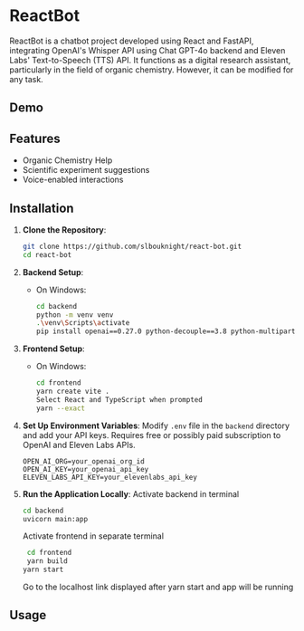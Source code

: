# ReactBot

ReactBot is a chatbot project developed using React and FastAPI, integrating OpenAI's Whisper API using Chat GPT-4o backend and Eleven Labs' Text-to-Speech (TTS) API. It functions as a digital research assistant, particularly in the field of organic chemistry. However, it can be modified for any task.

## Demo

## Features
- Organic Chemistry Help
- Scientific experiment suggestions
- Voice-enabled interactions

## Installation

1. **Clone the Repository**:
    ```bash
    git clone https://github.com/slbouknight/react-bot.git
    cd react-bot
    ```

2. **Backend Setup**:
    - On Windows:
      ```bash
      cd backend
      python -m venv venv
      .\venv\Scripts\activate
      pip install openai==0.27.0 python-decouple==3.8 python-multipart==0.0.6 requests==2.28.2 fastapi==0.92.0 "uvicorn[standard]"
      ```

3. **Frontend Setup**:
    - On Windows:
      ```bash
      cd frontend
      yarn create vite .
      Select React and TypeScript when prompted
      yarn --exact
      ```

4. **Set Up Environment Variables**:
    Modify `.env` file in the `backend` directory and add your API keys. Requires free or possibly paid subscription to OpenAI and Eleven Labs APIs.
    ```plaintext
    OPEN_AI_ORG=your_openai_org_id
    OPEN_AI_KEY=your_openai_api_key
    ELEVEN_LABS_API_KEY=your_elevenlabs_api_key
    ```

5. **Run the Application Locally**:
   Activate backend in terminal
    ```bash
    cd backend
    uvicorn main:app
    ```
    Activate frontend in separate terminal
   ```bash
    cd frontend
    yarn build
   yarn start
    ```
   Go to the localhost link displayed after yarn start and app will be running

## Usage


